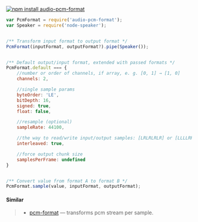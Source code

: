 [![npm install audio-pcm-format](https://nodei.co/npm/audio-pcm-format.png?mini=true)](https://npmjs.org/package/audio-pcm-format/)

```js
var PcmFormat = require('audio-pcm-format');
var Speaker = require('node-speaker');


/** Transform input format to output format */
PcmFormat(inputFormat, outputFormat?).pipe(Speaker());


/** Default output/input format, extended with passed formats */
PcmFormat.default === {
	//number or order of channels, if array, e. g. [0, 1] → [1, 0]
	channels: 2,

	//single sample params
	byteOrder: 'LE',
	bitDepth: 16,
	signed: true,
	float: false,

	//resample (optional)
	sampleRate: 44100,

	//the way to read/write input/output samples: [LRLRLRLR] or [LLLLRRRR]
	interleaved: true,

	//force output chunk size
	samplesPerFrame: undefined
}


/** Convert value from format A to format B */
PcmFormat.sample(value, inputFormat, outputFormat);
```

#### Similar

> * [pcm-format](https://npmjs.org/package/pcm-format) — transforms pcm stream per sample.